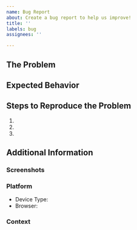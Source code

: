 ```yaml
---
name: Bug Report
about: Create a bug report to help us improve!
title: ''
labels: bug
assignees: ''

---
```


## The Problem
<!-- A clear and concise description of what the problem is. -->


## Expected Behavior
<!-- A clear and concise description of what you expected to happen. -->


## Steps to Reproduce the Problem
<!-- An ordered list of steps to reproduce the problem mentioned.  If the problem is not regularly reproducible, mention so and give a best approximation. -->

<!--
For example:
1. Go to '...'
2. Click on '....'
3. Scroll down to '....'
4. See error, etc.
-->

1.
2.
3.

## Additional Information
<!-- Include additional information related to this bug in the sub-sections below. -->

### Screenshots
<!-- If applicable, add screenshots to help explain your problem. -->

### Platform
<!-- Information about the device you used where this problem arose. -->
- Device Type:  <!-- e.g. Desktop, Smartphone, Tablet, etc. -->
- Browser:  <!-- e.g. Chrome, Firefox, Safari, Edge, etc. -->

### Context
<!-- Add any other context about the problem here. -->
